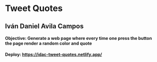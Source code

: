 # Tweet Quotes
## Iván Daniel Avila Campos

#### Objective: Generate a web page where every time one press the button the page render a random color and quote

#### Deploy: https://idac-tweet-quotes.netlify.app/